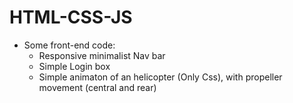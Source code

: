 # HTML-CSS-JS

- Some front-end code:
  - Responsive minimalist Nav bar
  - Simple Login box
  - Simple animaton of an helicopter (Only Css), with propeller movement (central and rear)
